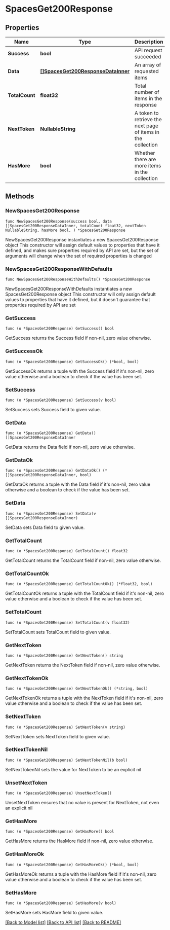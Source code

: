 # SpacesGet200Response

## Properties

Name | Type | Description | Notes
------------ | ------------- | ------------- | -------------
**Success** | **bool** | API request succeeded | 
**Data** | [**[]SpacesGet200ResponseDataInner**](SpacesGet200ResponseDataInner.md) | An array of requested items | 
**TotalCount** | **float32** | Total number of items in the response | 
**NextToken** | **NullableString** | A token to retrieve the next page of items in the collection | 
**HasMore** | **bool** | Whether there are more items in the collection | 

## Methods

### NewSpacesGet200Response

`func NewSpacesGet200Response(success bool, data []SpacesGet200ResponseDataInner, totalCount float32, nextToken NullableString, hasMore bool, ) *SpacesGet200Response`

NewSpacesGet200Response instantiates a new SpacesGet200Response object
This constructor will assign default values to properties that have it defined,
and makes sure properties required by API are set, but the set of arguments
will change when the set of required properties is changed

### NewSpacesGet200ResponseWithDefaults

`func NewSpacesGet200ResponseWithDefaults() *SpacesGet200Response`

NewSpacesGet200ResponseWithDefaults instantiates a new SpacesGet200Response object
This constructor will only assign default values to properties that have it defined,
but it doesn't guarantee that properties required by API are set

### GetSuccess

`func (o *SpacesGet200Response) GetSuccess() bool`

GetSuccess returns the Success field if non-nil, zero value otherwise.

### GetSuccessOk

`func (o *SpacesGet200Response) GetSuccessOk() (*bool, bool)`

GetSuccessOk returns a tuple with the Success field if it's non-nil, zero value otherwise
and a boolean to check if the value has been set.

### SetSuccess

`func (o *SpacesGet200Response) SetSuccess(v bool)`

SetSuccess sets Success field to given value.


### GetData

`func (o *SpacesGet200Response) GetData() []SpacesGet200ResponseDataInner`

GetData returns the Data field if non-nil, zero value otherwise.

### GetDataOk

`func (o *SpacesGet200Response) GetDataOk() (*[]SpacesGet200ResponseDataInner, bool)`

GetDataOk returns a tuple with the Data field if it's non-nil, zero value otherwise
and a boolean to check if the value has been set.

### SetData

`func (o *SpacesGet200Response) SetData(v []SpacesGet200ResponseDataInner)`

SetData sets Data field to given value.


### GetTotalCount

`func (o *SpacesGet200Response) GetTotalCount() float32`

GetTotalCount returns the TotalCount field if non-nil, zero value otherwise.

### GetTotalCountOk

`func (o *SpacesGet200Response) GetTotalCountOk() (*float32, bool)`

GetTotalCountOk returns a tuple with the TotalCount field if it's non-nil, zero value otherwise
and a boolean to check if the value has been set.

### SetTotalCount

`func (o *SpacesGet200Response) SetTotalCount(v float32)`

SetTotalCount sets TotalCount field to given value.


### GetNextToken

`func (o *SpacesGet200Response) GetNextToken() string`

GetNextToken returns the NextToken field if non-nil, zero value otherwise.

### GetNextTokenOk

`func (o *SpacesGet200Response) GetNextTokenOk() (*string, bool)`

GetNextTokenOk returns a tuple with the NextToken field if it's non-nil, zero value otherwise
and a boolean to check if the value has been set.

### SetNextToken

`func (o *SpacesGet200Response) SetNextToken(v string)`

SetNextToken sets NextToken field to given value.


### SetNextTokenNil

`func (o *SpacesGet200Response) SetNextTokenNil(b bool)`

 SetNextTokenNil sets the value for NextToken to be an explicit nil

### UnsetNextToken
`func (o *SpacesGet200Response) UnsetNextToken()`

UnsetNextToken ensures that no value is present for NextToken, not even an explicit nil
### GetHasMore

`func (o *SpacesGet200Response) GetHasMore() bool`

GetHasMore returns the HasMore field if non-nil, zero value otherwise.

### GetHasMoreOk

`func (o *SpacesGet200Response) GetHasMoreOk() (*bool, bool)`

GetHasMoreOk returns a tuple with the HasMore field if it's non-nil, zero value otherwise
and a boolean to check if the value has been set.

### SetHasMore

`func (o *SpacesGet200Response) SetHasMore(v bool)`

SetHasMore sets HasMore field to given value.



[[Back to Model list]](../README.md#documentation-for-models) [[Back to API list]](../README.md#documentation-for-api-endpoints) [[Back to README]](../README.md)


